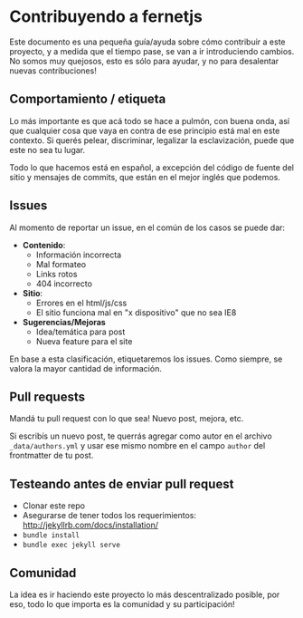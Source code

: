 # Contribuyendo a fernetjs

Este documento es una pequeña guía/ayuda sobre cómo contribuir a este proyecto, y a medida que el tiempo pase, se van a ir introduciendo cambios.
No somos muy quejosos, esto es sólo para ayudar, y no para desalentar nuevas contribuciones!

## Comportamiento / etiqueta

Lo más importante es que acá todo se hace a pulmón, con buena onda, así que cualquier cosa que vaya en contra de ese principio está mal en este contexto. Si querés pelear, discriminar, legalizar la esclavización, puede que este no sea tu lugar.

Todo lo que hacemos está en español, a excepción del código de fuente del sitio y mensajes de commits, que están en el mejor inglés que podemos.

## Issues

Al momento de reportar un issue, en el común de los casos se puede dar:

* **Contenido**:
  * Información incorrecta
  * Mal formateo
  * Links rotos
  * 404 incorrecto
* **Sitio**:
  * Errores en el html/js/css
  * El sitio funciona mal en "x dispositivo" que no sea IE8
* **Sugerencias/Mejoras**
  * Idea/temática para post
  * Nueva feature para el site

En base a esta clasificación, etiquetaremos los issues.
Como siempre, se valora la mayor cantidad de información.

## Pull requests

Mandá tu pull request con lo que sea! Nuevo post, mejora, etc.

Si escribís un nuevo post, te querrás agregar como autor en el archivo `_data/authors.yml` y usar ese mismo nombre en el campo `author` del frontmatter de tu post.

## Testeando antes de enviar pull request

* Clonar este repo
* Asegurarse de tener todos los requerimientos: http://jekyllrb.com/docs/installation/
* `bundle install`
* `bundle exec jekyll serve`

## Comunidad

La idea es ir haciendo este proyecto lo más descentralizado posible, por eso, todo lo que importa es la comunidad y su participación!
